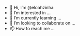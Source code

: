 - 👋 Hi, I’m @eloahzinha
- 👀 I’m interested in ...
- 🌱 I’m currently learning ...
- 💞️ I’m looking to collaborate on ...
- 📫 How to reach me ...

<!---
eloahzinha/eloahzinha is a ✨ special ✨ repository because its `README.md` (this file) appears on your GitHub profile.
You can click the Preview link to take a look at your changes.
--->
